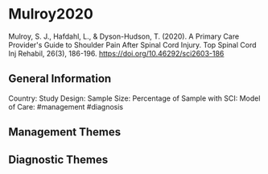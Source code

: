 # Mulroy2020
Mulroy, S. J., Hafdahl, L., & Dyson-Hudson, T. (2020). A Primary Care Provider's Guide to Shoulder Pain After Spinal Cord Injury. Top Spinal Cord Inj Rehabil, 26(3), 186-196. https://doi.org/10.46292/sci2603-186 

## General Information
Country: 
Study Design: 
Sample Size: 
Percentage of Sample with SCI:
Model of Care: #management #diagnosis

## Management Themes


## Diagnostic Themes
